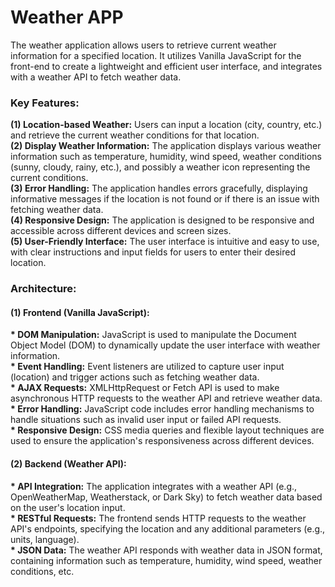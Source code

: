 <h1>Weather APP</h1>

The weather application allows users to retrieve current weather information for a specified location. It utilizes Vanilla 
JavaScript for the front-end to create a lightweight and efficient user interface, and integrates with a weather API to fetch weather data.

<h3>Key Features:</h3>

<b>(1) Location-based Weather:</b> Users can input a location (city, country, etc.) and retrieve the current weather conditions for that location.<br>
<b>(2) Display Weather Information:</b> The application displays various weather information such as temperature, humidity, wind speed, weather 
    conditions (sunny, cloudy, rainy, etc.), and possibly a weather icon representing the current conditions.<br>
<b>(3) Error Handling:</b> The application handles errors gracefully, displaying informative messages if the location is not found or if there is an issue with fetching weather data.<br>
<b>(4) Responsive Design:</b> The application is designed to be responsive and accessible across different devices and screen sizes.<br>
<b>(5) User-Friendly Interface:</b> The user interface is intuitive and easy to use, with clear instructions and input fields for users to enter their desired location.<br>

<h3>Architecture:</h3>

<h4>(1) Frontend (Vanilla JavaScript):</h4>

<b>* DOM Manipulation:</b> JavaScript is used to manipulate the Document Object Model (DOM) to dynamically update the user interface with weather information.<br>
<b>* Event Handling:</b> Event listeners are utilized to capture user input (location) and trigger actions such as fetching weather data.<br>
<b>* AJAX Requests:</b> XMLHttpRequest or Fetch API is used to make asynchronous HTTP requests to the weather API and retrieve weather data.<br>
<b>* Error Handling:</b> JavaScript code includes error handling mechanisms to handle situations such as invalid user input or failed API requests.<br>
<b>* Responsive Design:</b> CSS media queries and flexible layout techniques are used to ensure the application's responsiveness across different devices.<br>

<h4>(2) Backend (Weather API):</h4>

<b>* API Integration:</b> The application integrates with a weather API (e.g., OpenWeatherMap, Weatherstack, or Dark Sky) to fetch weather data based on the user's location input.<br>
<b>* RESTful Requests:</b> The frontend sends HTTP requests to the weather API's endpoints, specifying the location and any additional parameters (e.g., units, language).<br>
<b>* JSON Data:</b> The weather API responds with weather data in JSON format, containing information such as temperature, humidity, wind speed, weather conditions, etc.<br>
